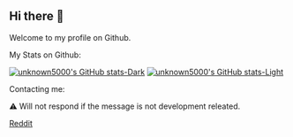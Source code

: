 ## Hi there 👋
Welcome to my profile on Github.


My Stats on Github:

[![unknown5000's GitHub stats-Dark](https://github-readme-stats.vercel.app/api?username=unknown5000&show_icons=true&theme=dark#gh-dark-mode-only)](https://github.com/anuraghazra/github-readme-stats#gh-dark-mode-only)
[![unknown5000's GitHub stats-Light](https://github-readme-stats.vercel.app/api?username=unknown5000a&show_icons=true&theme=default#gh-light-mode-only)](https://github.com/anuraghazra/github-readme-stats#gh-light-mode-only)

Contacting me: 

⚠️ Will not respond if the message is not development releated.

[Reddit](https://www.reddit.com/message/compose?to=unknown5000-dev)
